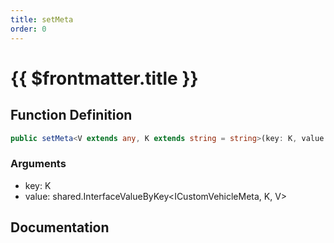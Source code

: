 ```yaml
---
title: setMeta
order: 0
---
```


# {{ $frontmatter.title }}

## Function Definition

```ts
public setMeta<V extends any, K extends string = string>(key: K, value: shared.InterfaceValueByKey<ICustomVehicleMeta, K, V>): void;
```

### Arguments

* key: K
* value: shared.InterfaceValueByKey\<ICustomVehicleMeta, K, V\>

## Documentation

<!--@include: ./parts/setMeta.md-->
